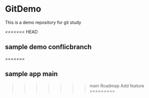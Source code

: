 # GitDemo
This is a demo repository for git study

<<<<<<< HEAD

## sample demo conflicbranch


=======
## sample app main 
>>>>>>> main
Roadmap 
        Add feature
        =========
